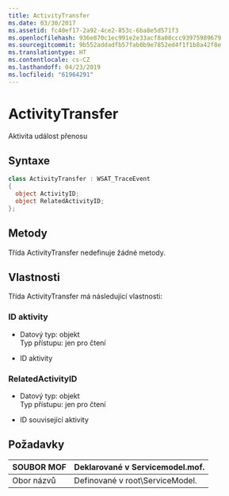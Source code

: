 ```yaml
---
title: ActivityTransfer
ms.date: 03/30/2017
ms.assetid: fc40ef17-2a92-4ce2-853c-6ba8e5d571f3
ms.openlocfilehash: 936e870c1ec991e2e33acf8a08ccc93975989679
ms.sourcegitcommit: 9b552addadfb57fab0b9e7852ed4f1f1b8a42f8e
ms.translationtype: HT
ms.contentlocale: cs-CZ
ms.lasthandoff: 04/23/2019
ms.locfileid: "61964291"
---
```

# <a name="activitytransfer"></a>ActivityTransfer
Aktivita událost přenosu  
  
## <a name="syntax"></a>Syntaxe  
  
```csharp
class ActivityTransfer : WSAT_TraceEvent  
{  
  object ActivityID;  
  object RelatedActivityID;  
};  
```  
  
## <a name="methods"></a>Metody  
 Třída ActivityTransfer nedefinuje žádné metody.  
  
## <a name="properties"></a>Vlastnosti  
 Třída ActivityTransfer má následující vlastnosti:  
  
### <a name="activityid"></a>ID aktivity  
  
- Datový typ: objekt  
    Typ přístupu: jen pro čtení  
  
- ID aktivity  
  
### <a name="relatedactivityid"></a>RelatedActivityID  
  
- Datový typ: objekt  
    Typ přístupu: jen pro čtení  
  
- ID související aktivity  
  
## <a name="requirements"></a>Požadavky  
  
|SOUBOR MOF|Deklarované v Servicemodel.mof.|  
|---------|-----------------------------------|  
|Obor názvů|Definované v root\ServiceModel.|
